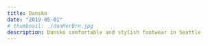 ```yaml
---
title: Dansko
date: "2019-05-01"
# thumbnail: ./danHerBrn.jpg
description: Dansko comfortable and stylish footwear in Seattle
---
```

